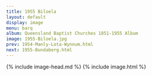 ```yaml
---
title: 1955 Biloela
layout: default
display: image
menu: barq
album: Queensland Baptist Churches 1851-1955 Album
image: 1955-Biloela.jpg
prev: 1954-Manly-Lota-Wynnum.html
next: 1955-Bundaberg.html
---
```

{% include image-head.md %}
{% include image.html %}